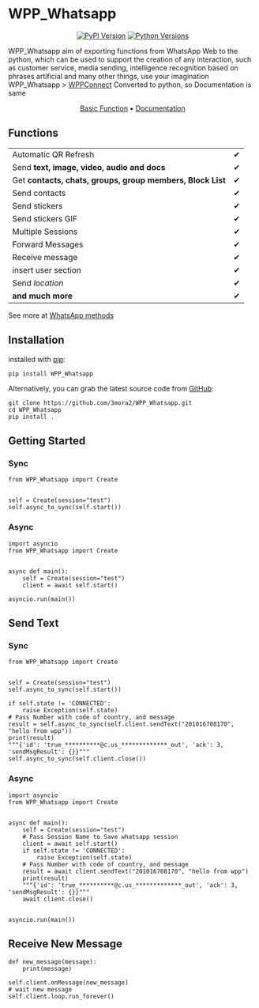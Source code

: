 # WPP_Whatsapp
<p align="center">
  <a href="https://pypi.org/project/WPP-Whatsapp"><img alt="PyPI Version" src="https://img.shields.io/pypi/v/WPP-Whatsapp.svg?maxAge=86400" /></a>
  <a href="https://pypi.org/project/WPP-Whatsapp"><img alt="Python Versions" src="https://img.shields.io/pypi/pyversions/WPP-Whatsapp.svg?maxAge=86400" /></a>
</p>

WPP_Whatsapp aim of exporting functions from WhatsApp Web to the python, which can be used to support the creation of
any interaction, such as customer service, media sending, intelligence recognition based on phrases artificial and many
other things, use your imagination         
WPP_Whatsapp > [WPPConnect](https://github.com/wppconnect-team/wppconnect) Converted to python, so Documentation is same

<p align="center">
  <a href="https://wppconnect.io/wppconnect/pages/getting-started/basic-functions.html">Basic Function</a> •
  <a href="https://wppconnect.io/wppconnect/">Documentation</a>
</p>

## Functions

|                                                            |   |
|------------------------------------------------------------|---|
| Automatic QR Refresh                                       | ✔ |
| Send **text, image, video, audio and docs**                | ✔ |
| Get **contacts, chats, groups, group members, Block List** | ✔ |
| Send contacts                                              | ✔ |
| Send stickers                                              | ✔ |
| Send stickers GIF                                          | ✔ |
| Multiple Sessions                                          | ✔ |
| Forward Messages                                           | ✔ |
| Receive message                                            | ✔ |
| insert user section                                        | ✔ |
| Send _location_                                            | ✔ |
| **and much more**                                          | ✔ |

See more at <a href="https://wppconnect.io/wppconnect/classes/Whatsapp.html">WhatsApp methods</a>

## Installation

installed with [pip](https://pip.pypa.io):
```commandline
pip install WPP_Whatsapp
```
Alternatively, you can grab the latest source code from [GitHub](https://github.com/3mora2/WPP_Whatsapp):

```commandline
git clone https://github.com/3mora2/WPP_Whatsapp.git
cd WPP_Whatsapp
pip install .
```

## Getting Started

### Sync

```
from WPP_Whatsapp import Create


self = Create(session="test")
self.async_to_sync(self.start())
```

### Async

```
import asyncio
from WPP_Whatsapp import Create


async def main():
    self = Create(session="test")
    client = await self.start()

asyncio.run(main())
```

## Send Text

### Sync

```
from WPP_Whatsapp import Create


self = Create(session="test")
self.async_to_sync(self.start())

if self.state != 'CONNECTED':
    raise Exception(self.state)
# Pass Number with code of country, and message
result = self.async_to_sync(self.client.sendText("201016708170", "hello from wpp"))
print(result)
"""{'id': 'true_**********@c.us_*************_out', 'ack': 3, 'sendMsgResult': {}}"""
self.async_to_sync(self.client.close())
```

### Async

```
import asyncio
from WPP_Whatsapp import Create


async def main():
    self = Create(session="test")
    # Pass Session Name to Save whatsapp session
    client = await self.start()
    if self.state != 'CONNECTED':
        raise Exception(self.state)
    # Pass Number with code of country, and message
    result = await client.sendText("201016708170", "hello from wpp")
    print(result)
    """{'id': 'true_**********@c.us_*************_out', 'ack': 3, 'sendMsgResult': {}}"""
    await client.close()


asyncio.run(main())
```

## Receive New Message

```
def new_message(message):
    print(message)

self.client.onMessage(new_message)
# wait new message
self.client.loop.run_forever()
```